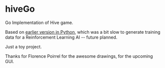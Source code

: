 # hiveGo
Go Implementation of Hive game.

Based on [earlier version in Python](https://github.com/makatony/hiveAI), which was a bit slow to generate training data for a Reinforcement Learning AI -- future planned.

Just a toy project.

Thanks for Florence Poirrel for the awesome drawings, for the upcoming GUI.
